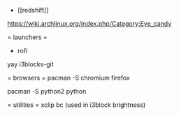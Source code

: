 * [[redshift]]

https://wiki.archlinux.org/index.php/Category:Eye_candy


= launchers =
- rofi

yay i3blocks-git

= browsers =
pacman -S chromium firefox

pacman -S python2 python

= utilities =
xclip
bc (used in i3block brightness)
